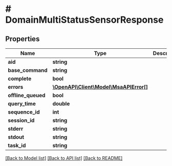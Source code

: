 # # DomainMultiStatusSensorResponse

## Properties

Name | Type | Description | Notes
------------ | ------------- | ------------- | -------------
**aid** | **string** |  |
**base_command** | **string** |  | [optional]
**complete** | **bool** |  |
**errors** | [**\OpenAPI\Client\Model\MsaAPIError[]**](MsaAPIError.md) |  |
**offline_queued** | **bool** |  |
**query_time** | **double** |  |
**sequence_id** | **int** |  | [optional]
**session_id** | **string** |  |
**stderr** | **string** |  |
**stdout** | **string** |  |
**task_id** | **string** |  | [optional]

[[Back to Model list]](../../README.md#models) [[Back to API list]](../../README.md#endpoints) [[Back to README]](../../README.md)
